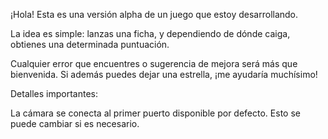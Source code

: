 ¡Hola! Esta es una versión alpha de un juego que estoy desarrollando.

La idea es simple: lanzas una ficha, y dependiendo de dónde caiga, obtienes una determinada puntuación.

Cualquier error que encuentres o sugerencia de mejora será más que bienvenida. Si además puedes dejar una estrella, ¡me ayudaría muchísimo!

Detalles importantes:

La cámara se conecta al primer puerto disponible por defecto. Esto se puede cambiar si es necesario.
